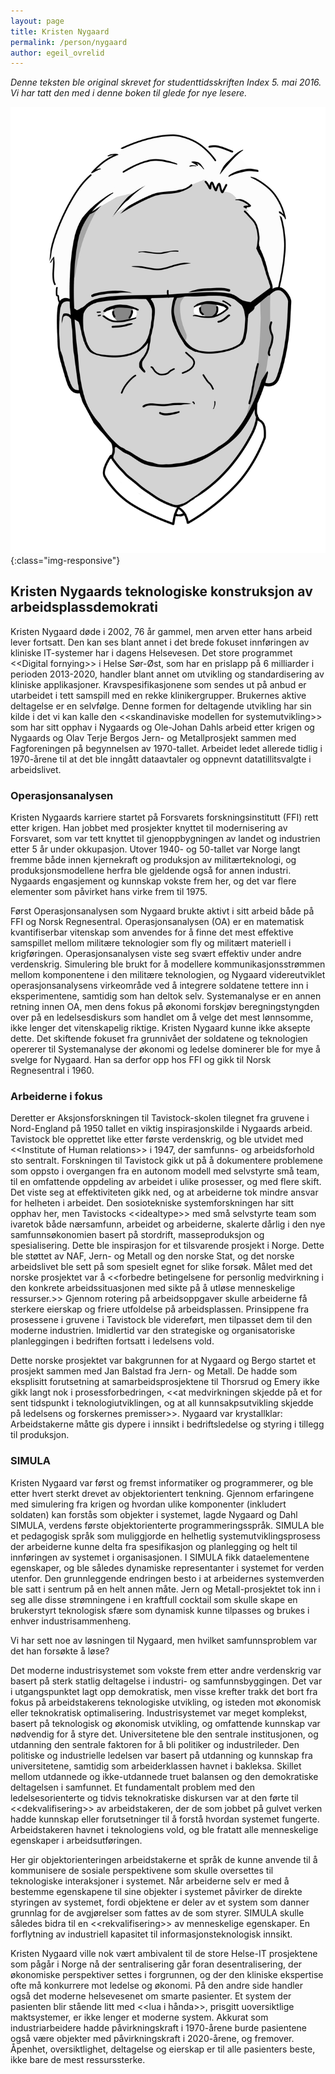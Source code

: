 ```yaml
---
layout: page
title: Kristen Nygaard
permalink: /person/nygaard
author: egeil_ovrelid
---
```

*Denne teksten ble original skrevet for studenttidsskriften Index 5. mai 2016. Vi har tatt den med i denne boken til glede for nye lesere.*

![kristen-nygaard](/images/kristen-nygaard.png "Illustrasjonsbilde av Kristen Nygaard"){:class="img-responsive"}

## Kristen Nygaards teknologiske konstruksjon av arbeidsplassdemokrati

Kristen Nygaard døde i 2002, 76 år gammel, men arven etter hans arbeid lever fortsatt. Den kan ses blant annet i det brede fokuset innføringen av kliniske IT-systemer har i dagens Helsevesen. Det store programmet \<\<Digital fornying>> i Helse Sør-Øst, som har en prislapp på 6 milliarder i perioden 2013-2020, handler blant annet om utvikling og standardisering av kliniske applikasjoner. Kravspesifikasjonene som sendes ut på anbud er utarbeidet i tett samspill med en rekke klinikergrupper. Brukernes aktive deltagelse er en selvfølge. Denne formen for deltagende utvikling har sin kilde i det vi kan kalle den \<\<skandinaviske modellen for systemutvikling>> som har sitt opphav i Nygaards og Ole-Johan Dahls arbeid etter krigen og Nygaards og Olav Terje Bergos Jern- og Metallprosjekt sammen med Fagforeningen på begynnelsen av 1970-tallet. Arbeidet ledet allerede tidlig i 1970-årene til at det ble inngått dataavtaler og oppnevnt datatillitsvalgte i arbeidslivet.

### Operasjonsanalysen

Kristen Nygaards karriere startet på Forsvarets forskningsinstitutt (FFI) rett etter krigen. Han jobbet med prosjekter knyttet til modernisering av Forsvaret, som var tett knyttet til gjenoppbygningen av landet og industrien etter 5 år under okkupasjon. Utover 1940- og 50-tallet var Norge langt fremme både innen kjernekraft og produksjon av militærteknologi, og produksjonsmodellene herfra ble gjeldende også for annen industri. Nygaards engasjement og kunnskap vokste frem her, og det var flere elementer som påvirket hans virke frem til 1975.

Først Operasjonsanalysen som Nygaard brukte aktivt i sitt arbeid både på FFI og Norsk Regnesentral. Operasjonsanalysen (OA) er en matematisk kvantifiserbar vitenskap som anvendes for å finne det mest effektive samspillet mellom militære teknologier som fly og militært materiell i krigføringen. Operasjonsanalysen viste seg svært effektiv under andre verdenskrig. Simulering ble brukt for å modellere kommunikasjonsstrømmen mellom komponentene i den militære teknologien, og Nygaard videreutviklet operasjonsanalysens virkeområde ved å integrere soldatene tettere inn i eksperimentene, samtidig som han deltok selv. Systemanalyse er en annen retning innen OA, men dens fokus på økonomi forskjøv beregningstyngden over på en ledelsesdiskurs som handlet om å velge det mest lønnsomme, ikke lenger det vitenskapelig riktige. Kristen Nygaard kunne ikke aksepte dette. Det skiftende fokuset fra grunnivået der soldatene og teknologien opererer til Systemanalyse der økonomi og ledelse dominerer ble for mye å svelge for Nygaard. Han sa derfor opp hos FFI og gikk til Norsk Regnesentral i 1960.

### Arbeiderne i fokus

Deretter er Aksjonsforskningen til Tavistock-skolen tilegnet fra gruvene i Nord-England på 1950 tallet en viktig inspirasjonskilde i Nygaards arbeid. Tavistock ble opprettet like etter første verdenskrig, og ble utvidet med \<\<Institute of Human relations>> i 1947, der samfunns- og arbeidsforhold sto sentralt. Forskningen til Tavistock gikk ut på å dokumentere problemene som oppsto i overgangen fra en autonom modell med selvstyrte små team, til en omfattende oppdeling av arbeidet i ulike prosesser, og med flere skift. Det viste seg at effektiviteten gikk ned, og at arbeiderne tok mindre ansvar for helheten i arbeidet. Den sosiotekniske systemforskningen har sitt opphav her, men Tavistocks \<\<idealtype>> med små selvstyrte team som ivaretok både nærsamfunn, arbeidet og arbeiderne, skalerte dårlig i den nye samfunnsøkonomien basert på stordrift, masseproduksjon og spesialisering. Dette ble inspirasjon for et tilsvarende prosjekt i Norge. Dette ble støttet av NAF, Jern- og Metall og den norske Stat, og det norske arbeidslivet ble sett på som spesielt egnet for slike forsøk. Målet med det norske prosjektet var å \<\<forbedre betingelsene for personlig medvirkning i den konkrete arbeidssituasjonen med sikte på å utløse menneskelige ressurser.>> Gjennom rotering på arbeidsoppgaver skulle arbeiderne få sterkere eierskap og friere utfoldelse på arbeidsplassen. Prinsippene fra prosessene i gruvene i Tavistock ble videreført, men tilpasset dem til den moderne industrien. Imidlertid var den strategiske og organisatoriske planleggingen i bedriften fortsatt i ledelsens vold.

Dette norske prosjektet var bakgrunnen for at Nygaard og Bergo startet et prosjekt sammen med Jan Balstad fra Jern- og Metall. De hadde som eksplisitt forutsetning at samarbeidsprosjektene til Thorsrud og Emery ikke gikk langt nok i prosessforbedringen, \<\<at medvirkningen skjedde på et for sent tidspunkt i teknologiutviklingen, og at all kunnsakpsutvikling skjedde på ledelsens og forskernes premisser>>. Nygaard var krystallklar: Arbeidstakerne måtte gis dypere i innsikt i bedriftsledelse og styring i tillegg til produksjon.

### SIMULA

Kristen Nygaard var først og fremst informatiker og programmerer, og ble etter hvert sterkt drevet av objektorientert tenkning. Gjennom erfaringene med simulering fra krigen og hvordan ulike komponenter (inkludert soldaten) kan forstås som objekter i systemet, lagde Nygaard og Dahl SIMULA, verdens første objektorienterte programmeringsspråk. SIMULA ble et pedagogisk språk som muliggjorde en helhetlig systemutviklingsprosess der arbeiderne kunne delta fra spesifikasjon og planlegging og helt til innføringen av systemet i organisasjonen. I SIMULA fikk dataelementene egenskaper, og ble således dynamiske representanter i systemet for verden utenfor. Den grunnleggende endringen besto i at arbeidernes systemverden ble satt i sentrum på en helt annen måte. Jern og Metall-prosjektet tok inn i seg alle disse strømningene i en kraftfull cocktail som skulle skape en brukerstyrt teknologisk sfære som dynamisk kunne tilpasses og brukes i enhver industrisammenheng.

Vi har sett noe av løsningen til Nygaard, men hvilket samfunnsproblem var det han forsøkte å løse?

Det moderne industrisystemet som vokste frem etter andre verdenskrig var basert på sterk statlig deltagelse i industri- og samfunnsbyggingen. Det var i utgangspunktet lagt opp demokratisk, men visse krefter trakk det bort fra fokus på arbeidstakerens teknologiske utvikling, og isteden mot økonomisk eller teknokratisk optimalisering. Industrisystemet var meget komplekst, basert på teknologisk og økonomisk utvikling, og omfattende kunnskap var nødvendig for å styre det. Universitetene ble den sentrale institusjonen, og utdanning den sentrale faktoren for å bli politiker og industrileder. Den politiske og industrielle ledelsen var basert på utdanning og kunnskap fra universitetene, samtidig som arbeiderklassen havnet i bakleksa. Skillet mellom utdannede og ikke-utdannede truet balansen og den demokratiske deltagelsen i samfunnet. Et fundamentalt problem med den ledelsesorienterte og tidvis teknokratiske diskursen var at den førte til \<\<dekvalifisering>> av arbeidstakeren, der de som jobbet på gulvet verken hadde kunnskap eller forutsetninger til å forstå hvordan systemet fungerte. Arbeidstakeren havnet i teknologiens vold, og ble fratatt alle menneskelige egenskaper i arbeidsutføringen.

Her gir objektorienteringen arbeidstakerne et språk de kunne anvende til å kommunisere de sosiale perspektivene som skulle oversettes til teknologiske interaksjoner i systemet. Når arbeiderne selv er med å bestemme egenskapene til sine objekter i systemet påvirker de direkte styringen av systemet, fordi objektene er deler av et system som danner grunnlag for de avgjørelser som fattes av de som styrer. SIMULA skulle således bidra til en \<\<rekvalifisering>> av menneskelige egenskaper. En forflytning av industriell kapasitet til informasjonsteknologisk innsikt.

Kristen Nygaard ville nok vært ambivalent til de store Helse-IT prosjektene som pågår i Norge nå der sentralisering går foran desentralisering, der økonomiske perspektiver settes i forgrunnen, og der den kliniske ekspertise ofte må konkurrere mot ledelse og økonomi. På den andre side handler også det moderne helsevesenet om smarte pasienter. Et system der pasienten blir stående litt med \<\<lua i hånda>>, prisgitt uoversiktlige maktsystemer, er ikke lenger et moderne system. Akkurat som industriarbeidere hadde påvirkningskraft i 1970-årene burde pasientene også være objekter med påvirkningskraft i 2020-årene, og fremover. Åpenhet, oversiktlighet, deltagelse og eierskap er til alle pasienters beste, ikke bare de mest ressurssterke.
